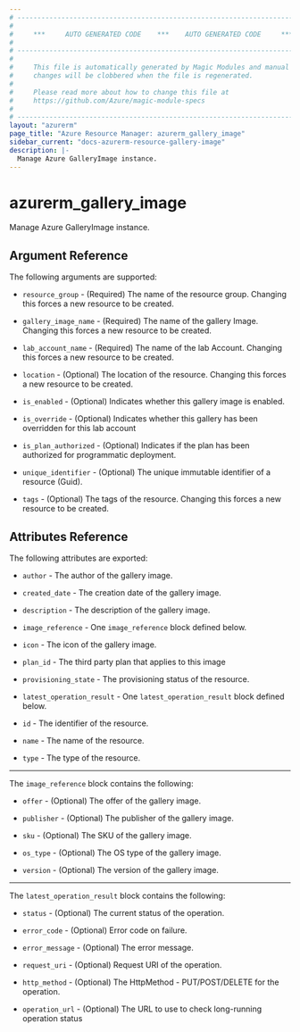 ```yaml
---
# ----------------------------------------------------------------------------
#
#     ***     AUTO GENERATED CODE    ***    AUTO GENERATED CODE     ***
#
# ----------------------------------------------------------------------------
#
#     This file is automatically generated by Magic Modules and manual
#     changes will be clobbered when the file is regenerated.
#
#     Please read more about how to change this file at
#     https://github.com/Azure/magic-module-specs
#
# ----------------------------------------------------------------------------
layout: "azurerm"
page_title: "Azure Resource Manager: azurerm_gallery_image"
sidebar_current: "docs-azurerm-resource-gallery-image"
description: |-
  Manage Azure GalleryImage instance.
---
```


# azurerm_gallery_image

Manage Azure GalleryImage instance.


## Argument Reference

The following arguments are supported:

* `resource_group` - (Required) The name of the resource group. Changing this forces a new resource to be created.

* `gallery_image_name` - (Required) The name of the gallery Image. Changing this forces a new resource to be created.

* `lab_account_name` - (Required) The name of the lab Account. Changing this forces a new resource to be created.

* `location` - (Optional) The location of the resource. Changing this forces a new resource to be created.

* `is_enabled` - (Optional) Indicates whether this gallery image is enabled.

* `is_override` - (Optional) Indicates whether this gallery has been overridden for this lab account

* `is_plan_authorized` - (Optional) Indicates if the plan has been authorized for programmatic deployment.

* `unique_identifier` - (Optional) The unique immutable identifier of a resource (Guid).

* `tags` - (Optional) The tags of the resource. Changing this forces a new resource to be created.

## Attributes Reference

The following attributes are exported:

* `author` - The author of the gallery image.

* `created_date` - The creation date of the gallery image.

* `description` - The description of the gallery image.

* `image_reference` - One `image_reference` block defined below.

* `icon` - The icon of the gallery image.

* `plan_id` - The third party plan that applies to this image

* `provisioning_state` - The provisioning status of the resource.

* `latest_operation_result` - One `latest_operation_result` block defined below.

* `id` - The identifier of the resource.

* `name` - The name of the resource.

* `type` - The type of the resource.


---

The `image_reference` block contains the following:

* `offer` - (Optional) The offer of the gallery image.

* `publisher` - (Optional) The publisher of the gallery image.

* `sku` - (Optional) The SKU of the gallery image.

* `os_type` - (Optional) The OS type of the gallery image.

* `version` - (Optional) The version of the gallery image.

---

The `latest_operation_result` block contains the following:

* `status` - (Optional) The current status of the operation.

* `error_code` - (Optional) Error code on failure.

* `error_message` - (Optional) The error message.

* `request_uri` - (Optional) Request URI of the operation.

* `http_method` - (Optional) The HttpMethod - PUT/POST/DELETE for the operation.

* `operation_url` - (Optional) The URL to use to check long-running operation status
